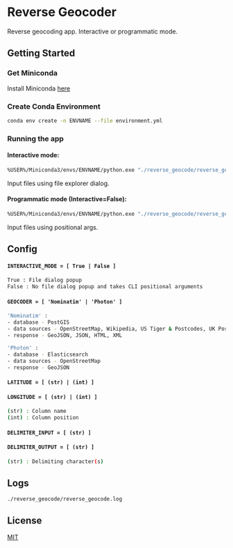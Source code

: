 # Reverse Geocoder
Reverse geocoding app. Interactive or programmatic mode.


## Getting Started

### Get Miniconda
Install Miniconda [here](https://docs.conda.io/en/latest/miniconda.html)


### Create Conda Environment

```bash
conda env create -n ENVNAME --file environment.yml
```

### Running the app

#### Interactive mode:
```bash
%USER%/Miniconda3/envs/ENVNAME/python.exe "./reverse_geocode/reverse_geocode.py"
```
Input files using file explorer dialog.

#### Programmatic mode (Interactive=False):
```bash
%USER%/Miniconda3/envs/ENVNAME/python.exe "./reverse_geocode/reverse_geocode.py" arg1 arg2 ...
```
Input files using positional args.

## Config

#### `INTERACTIVE_MODE = [ True | False ]`
```sh
True : File dialog popup
False : No file dialog popup and takes CLI positional arguments
```


#### `GEOCODER = [ 'Nominatim' | 'Photon' ]`
```sh
'Nominatim' :
- database - PostGIS
- data sources - OpenStreetMap, Wikipedia, US Tiger & Postcodes, UK Postcodes
- response - GeoJSON, JSON, HTML, XML

'Photon' : 
- database - Elasticsearch
- data sources - OpenStreetMap
- response - GeoJSON
```

#### `LATITUDE = [ (str) | (int) ]`
#### `LONGITUDE = [ (str) | (int) ]`
```sh
(str) : Column name
(int) : Column position
```

#### `DELIMITER_INPUT = [ (str) ]`
#### `DELIMITER_OUTPUT = [ (str) ]`
```sh
(str) : Delimiting character(s)
```

## Logs
`./reverse_geocode/reverse_geocode.log`

## License
[MIT](LICENSE)
